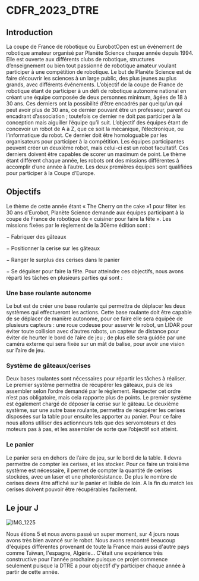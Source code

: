 # CDFR_2023_DTRE

## Introduction

La coupe de France de robotique ou EurobotOpen est un événement de robotique amateur organisé par Planète Science chaque année depuis 1994. Elle est ouverte aux différents clubs de robotique, structures d’enseignement ou bien tout passionné de robotique amateur voulant participer à une compétition de robotique. Le but de Planète Science est de faire découvrir les sciences à un large public, des plus jeunes au plus grands, avec différents événements.
L’objectif de la coupe de France de robotique étant de participer à un défi de robotique autonome national en créant une équipe composée de deux personnes minimum, âgées de 18 à 30 ans. Ces derniers ont la possibilité d’être encadrés par quelqu’un qui peut avoir plus de 30 ans, ce dernier pouvant être un professeur, parent ou encadrant d’association ; toutefois ce dernier ne doit pas participer à la conception mais aiguiller l’équipe qu’il suit. L’objectif des équipes étant de concevoir un robot de A à Z, que ce soit la mécanique, l’électronique, ou l’informatique du robot. Ce dernier doit être homologuable par les organisateurs pour participer à la compétition. Les équipes participantes peuvent créer un deuxième robot, mais celui-ci est un robot facultatif. Ces derniers doivent être capables de scorer un maximum de point. Le thème étant différent chaque année, les robots ont des missions différentes à accomplir d’une année à l’autre. Les deux premières équipes sont qualifiées pour participer à la Coupe d’Europe.

## Objectifs

Le thème de cette année étant « The Cherry on the cake »1 pour fêter les 30 ans d’Eurobot, Planète Science demande aux équipes participant à la coupe de France de robotique de « cuisiner pour faire la fête ».
Les missions fixées par le règlement de la 30ème édition sont :

  − Fabriquer des gâteaux

  − Positionner la cerise sur les gâteaux

  − Ranger le surplus des cerises dans le panier

  − Se déguiser pour faire la fête.
Pour atteindre ces objectifs, nous avons réparti les tâches en plusieurs parties qui sont :

### Une base roulante autonome

Le but est de créer une base roulante qui permettra de déplacer les deux systèmes qui effectueront les actions. Cette base roulante doit être capable de se déplacer de manière autonome, pour ce faire elle sera équipée de plusieurs capteurs : une roue codeuse pour asservir le robot, un LIDAR pour éviter toute collision avec d’autres robots, un capteur de distance pour éviter de heurter le bord de l’aire de jeu ; de plus elle sera guidée par une caméra externe qui sera fixée sur un mât de balise, pour avoir une vision sur l’aire de jeu.

### Système de gâteaux/cerises

Deux bases roulantes sont nécessaires pour répartir les tâches à réaliser. Le premier système permettra de récupérer les gâteaux, puis de les assembler selon l’ordre demandé par le règlement. Respecter cet ordre n’est pas obligatoire, mais cela rapporte plus de points. Le premier système est également chargé de déposer la cerise sur le gâteau. Le deuxième système, sur une autre base roulante, permettra de récupérer les cerises disposées sur la table pour ensuite les apporter au panier. Pour ce faire nous allons utiliser des actionneurs tels que des servomoteurs et des moteurs pas à pas, et les assembler de sorte que l’objectif soit atteint.

### Le panier
Le panier sera en dehors de l’aire de jeu, sur le bord de la table. Il devra permettre de compter les cerises, et les stocker. Pour ce faire un troisième système est nécessaire, il permet de compter la quantité de cerises stockées, avec un laser et une photorésistance. De plus le nombre de cerises devra être affiché sur le panier et lisible de loin. A la fin du match les cerises doivent pouvoir être récupérables facilement.

## Le jour J  

![IMG_1225](https://github.com/DNeoTeo/CDFR_2023_DTRE/assets/48857676/856e8dd1-77f0-4f21-9fd2-2c1f080f543d)

Nous étions 5 et nous avons passé un super moment, sur 4 jours nous avons très bien avancé sur le robot. Nous avons rencontré beaucoup d'équipes différentes provenant de toute la France mais aussi d'autre pays comme Taïwan, l'espagne, Algérie...
C'était une expérience très constructive pour l'année prochaine puisque ce projet commence seulement puisque la DTRE a pour objectif d'y participer chaque année à partir de cette année.

